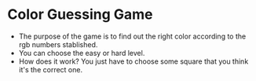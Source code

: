 # Color Guessing Game
 - The purpose of the game is to find out the right color according to the rgb numbers stablished.
 - You can choose the easy or hard level.
 - How does it work?
   You just have to choose some square that you think it's the correct one.
